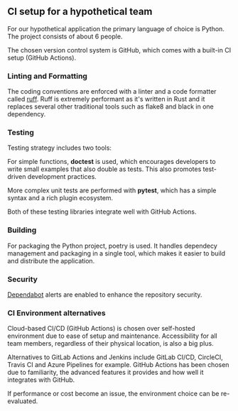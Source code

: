 ## CI setup for a hypothetical team

For our hypothetical application the primary language of choice is Python. The project consists of about 6 people.

The chosen version control system is GitHub, which comes with a built-in CI setup (GitHub Actions).

### Linting and Formatting

The coding conventions are enforced with a linter and a code formatter called [ruff](https://github.com/astral-sh/ruff). Ruff is extremely performant as it's written in Rust and it replaces several other traditional tools such as flake8 and black in one dependency. 

### Testing

Testing strategy includes two tools:

For simple functions, **doctest** is used, which encourages developers to write small examples that also double as tests. This also promotes test-driven development practices.

More complex unit tests are performed with **pytest**, which has a simple syntax and a rich plugin ecosystem. 

Both of these testing libraries integrate well with GitHub Actions.

### Building

For packaging the Python project, poetry is used. It handles dependecy management and packaging in a single tool, which makes it easier to build and distribute the application.

### Security

[Dependabot](https://docs.github.com/en/code-security/dependabot/dependabot-alerts/about-dependabot-alerts) alerts are enabled to enhance the repository security. 

### CI Environment alternatives

Cloud-based CI/CD (GitHub Actions) is chosen over self-hosted environment due to ease of setup and maintenance. Accessibility for all team members, regardless of their physical location, is also a big plus. 

Alternatives to GitLab Actions and Jenkins include GitLab CI/CD, CircleCI, Travis CI and Azure Pipelines for example. GitHub Actions has been chosen due to familiarity, the advanced features it provides and how well it integrates with GitHub.

If performance or cost become an issue, the environment choice can be re-evaluated.